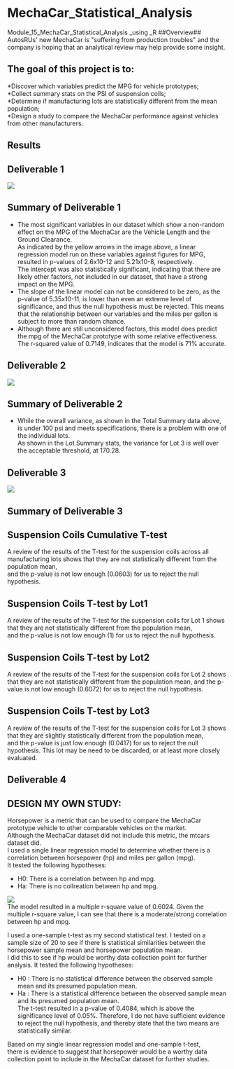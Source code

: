# MechaCar_Statistical_Analysis
Module_15_MechaCar_Statistical_Analysis _using _R
##Overview##</br>
AutosRUs' new MechaCar is "suffering from production troubles" and the company is hoping that an analytical review may help provide some insight.</br>
## The goal of this project is to:</br>

*Discover which variables predict the MPG for vehicle prototypes;</br>
*Collect summary stats on the PSI of suspension coils;</br>
*Determine if manufacturing lots are statistically different from the mean population;</br>
*Design a study to compare the MechaCar performance against vehicles from other manufacturers.</br>
## Results</br>
## Deliverable 1</br>

<img src="https://github.com/ramyasnl/MechaCar_Statistical_Analysis/blob/main/images/UseDeliv1.png"  /></br>
## Summary of Deliverable 1</br> 
* The most significant variables in our dataset which show a non-random effect on the MPG of the MechaCar are the Vehicle Length and the Ground Clearance. </br>As indicated by the yellow arrows in the image above, a linear regression model run on these variables against figures for MPG, resulted in p-values of 2.6x10-12 and 5.21x10-8, respectively.</br> The intercept was also statistically significant, indicating that there are likely other factors, not included in our dataset, that have a strong impact on the MPG.</br>
* The slope of the linear model can not be considered to be zero, as the p-value of 5.35x10-11,  is lower than even an extreme level of significance, and thus the null hypothesis must be rejected. This means that the relationship between our variables and the miles per gallon is subject to more than random chance.</br>
* Although there are still unconsidered factors, this model does predict the mpg of the MechaCar prototype with some relative effectiveness. The r-squared value of 0.7149,  indicates that the model is 71% accurate.
## Deliverable 2</br>
<img src="https://github.com/ramyasnl/MechaCar_Statistical_Analysis/blob/main/images/Deliv2.png"  /></br>
## Summary of Deliverable 2</br>
* While the overall variance, as shown in the Total Summary data above, is under 100 psi and meets specifications, there is a problem with one of the individual lots.</br> As  shown in  the Lot Summary stats, the variance for Lot 3 is well over the acceptable threshold, at 170.28.</br>
## Deliverable 3</br>
<img src="https://github.com/ramyasnl/MechaCar_Statistical_Analysis/blob/main/images/Deliver3.png"  /></br>
## Summary of Deliverable 3</br>
## Suspension Coils Cumulative T-test</br>
A review of the results of the T-test for the suspension coils across all manufacturing lots shows that they are not statistically different from the population mean,</br> and the p-value is not low enough (0.0603) for us to reject the null hypothesis.
## Suspension Coils T-test by Lot1</br>
A review of the results of the T-test for the suspension coils for Lot 1 shows that they are not statistically different from the population mean,</br> and the p-value is not low enough (1) for us to reject the null hypothesis.</br>
## Suspension Coils T-test by Lot2</br>
A review of the results of the T-test for the suspension coils for Lot 2 shows that they are not statistically different from the population mean, and the p-value is not low enough (0.6072) for us to reject the null hypothesis.</br>
## Suspension Coils T-test by Lot3</br>
A review of the results of the T-test for the suspension coils for Lot 3 shows that they are slightly statistically different from the population mean,</br> and the p-value is just low enough (0.0417) for us to reject the null hypothesis. This lot may be need to be discarded, or at least more closely evaluated.</br>
## Deliverable 4 
## DESIGN MY OWN STUDY:
Horsepower is a metric that can be used to compare the MechaCar prototype vehicle to other comparable vehicles on the market.</br> Although the MechaCar dataset did not include this metric, the mtcars dataset did. </br>I used a single linear regression model to determine whether there is a correlation between horsepower (hp) and miles per gallon (mpg).</br> It tested the following hypotheses:
  * H0: There is a correlation between hp and mpg.</br>
  * Ha: There is no collreation between hp and mpg.</br>
  
 <img src="https://github.com/ramyasnl/MechaCar_Statistical_Analysis/blob/main/images/mtcarsD4.png"  /></br> 
The model resulted in a multiple r-square value of 0.6024. Given the multiple r-square value, I can see that there is a moderate/strong correlation between hp and mpg.</br>

I used a one-sample t-test as my second statistical test. I tested on a sample size of 20 to see if there is statistical similarities between the horsepower sample mean and horsepower population mean. </br>I did this to see if hp would be worthy data collection point for further analysis. It tested the following hypotheses:
  * H0 : There is no statistical difference between the observed sample mean and its presumed population mean.</br>
  * Ha : There is a statistical difference between the observed sample mean and its presumed population mean.</br>
The t-test resulted in a p-value of 0.4084, which is above the significance level of 0.05%. Therefore, I do not have sufficient evidence to reject the null hypothesis,
and thereby state that the two means are statistically similar.</br>

Based on my single linear regression model and one-sample t-test, </br>
there is evidence to suggest that horsepower would be a worthy data collection point to include in the MechaCar dataset for further studies.

